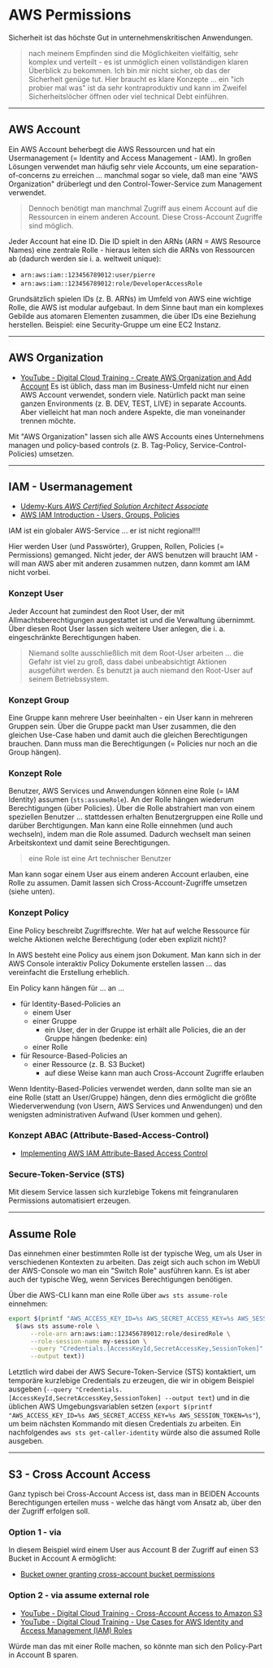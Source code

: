 # AWS Permissions

Sicherheit ist das höchste Gut in unternehmenskritischen Anwendungen.

> nach meinem Empfinden sind die Möglichkeiten vielfältig, sehr komplex und verteilt - es ist unmöglich einen vollständigen klaren Überblick zu bekommen. Ich bin mir nicht sicher, ob das der Sicherheit genüge tut. Hier braucht es klare Konzepte ... ein "ich probier mal was" ist da sehr kontraproduktiv und kann im Zweifel Sicherheitslöcher öffnen oder viel technical Debt einführen.

---

## AWS Account

Ein AWS Account beherbegt die AWS Ressourcen und hat ein Usermanagement (= Identity and Access Management - IAM). In großen Lösungen verwendet man häufig sehr viele Accounts, um eine separation-of-concerns zu erreichen ... manchmal sogar so viele, daß man eine "AWS Organization" drüberlegt und den Control-Tower-Service zum Management verwendet.

> Dennoch benötigt man manchmal Zugriff aus einem Account auf die Ressourcen in einem anderen Account. Diese Cross-Account Zugriffe sind möglich.

Jeder Account hat eine ID. Die ID spielt in den ARNs (ARN = AWS Resource Names) eine zentrale Rolle - hieraus leiten sich die ARNs von Ressourcen ab (dadurch werden sie i. a. weltweit unique):

* `arn:aws:iam::123456789012:user/pierre`
* `arn:aws:iam::123456789012:role/DeveloperAccessRole`

Grundsätzlich spielen IDs (z. B. ARNs) im Umfeld von AWS eine wichtige Rolle, die AWS ist modular aufgebaut. In dem Sinne baut man ein komplexes Gebilde aus atomaren Elementen zusammen, die über IDs eine Beziehung herstellen. Beispiel: eine Security-Gruppe um eine EC2 Instanz.

---

## AWS Organization

* [YouTube - Digital Cloud Training - Create AWS Organization and Add Account](https://www.youtube.com/watch?v=T4U2YC4PJkY)
Es ist üblich, dass man im Business-Umfeld nicht nur einen AWS Account verwendet, sondern viele. Natürlich packt man seine ganzen Environments (z. B. DEV, TEST, LIVE) in separate Accounts. Aber vielleicht hat man noch andere Aspekte, die man voneinander trennen möchte.

Mit "AWS Organization" lassen sich alle AWS Accounts eines Unternehmens managen und policy-based controls (z. B. Tag-Policy, Service-Control-Policies) umsetzen.

---

## IAM - Usermanagement

* [Udemy-Kurs *AWS Certified Solution Architect Associate*](https://www.udemy.com/course/aws-certified-solutions-architect-associate-saa-c02/learn/lecture/26098170#overview)
* [AWS IAM Introduction - Users, Groups, Policies](https://www.youtube.com/watch?v=PjKvwxTTSUk)

IAM ist ein globaler AWS-Service ... er ist nicht regional!!!

Hier werden User (und Passwörter), Gruppen, Rollen, Policies (= Permissions) gemanged. Nicht jeder, der AWS benutzen will braucht IAM - will man AWS aber mit anderen zusammen nutzen, dann kommt am IAM nicht vorbei.

### Konzept User

Jeder Account hat zumindest den Root User, der mit Allmachtsberechtigungen ausgestattet ist und die Verwaltung übernimmt. Über diesen Root User lassen sich weitere User anlegen, die i. a. eingeschränkte Berechtigungen haben.

> Niemand sollte ausschließlich mit dem Root-User arbeiten ... die Gefahr ist viel zu groß, dass dabei unbeabsichtigt Aktionen ausgeführt werden. Es benutzt ja auch niemand den Root-User auf seinem Betriebssystem.

### Konzept Group

Eine Gruppe kann mehrere User beeinhalten - ein User kann in mehreren Gruppen sein. Über die Gruppe packt man User zusammen, die den gleichen Use-Case haben und damit auch die gleichen Berechtigungen brauchen. Dann muss man die Berechtigungen (= Policies nur noch an die Group hängen).

### Konzept Role

Benutzer, AWS Services und Anwendungen können eine Role (= IAM Identity) assumen (`sts:assumeRole`). An der Rolle hängen wiederum Berechtigungen (über Policies). Über die Rolle abstrahiert man von einem speziellen Benutzer ... stattdessen erhalten Benutzergruppen eine Rolle und darüber Berchtigungen. Man kann eine Rolle einnehmen (und auch wechseln), indem man die Role assumed. Dadurch wechselt man seinen Arbeitskontext und damit seine Berechtigungen.

> eine Role ist eine Art technischer Benutzer

Man kann sogar einem User aus einem anderen Account erlauben, eine Rolle zu assumen. Damit lassen sich Cross-Account-Zugriffe umsetzen (siehe unten).

### Konzept Policy

Eine Policy beschreibt Zugriffsrechte. Wer hat auf welche Ressource für welche Aktionen welche Berechtigung (oder eben explizit nicht)?

In AWS besteht eine Policy aus einem json Dokument. Man kann sich in der AWS Console interaktiv Policy Dokumente erstellen lassen ... das vereinfacht die Erstellung erheblich.

Ein Policy kann hängen für ... an ...

* für Identity-Based-Policies an
  * einem User
  * einer Gruppe
    * ein User, der in der Gruppe ist erhält alle Policies, die an der Gruppe hängen (bedenke: ein)
  * einer Rolle
* für Resource-Based-Policies an
  * einer Ressource (z. B. S3 Bucket)
    * auf diese Weise kann man auch Cross-Account Zugriffe erlauben

Wenn Identity-Based-Policies verwendet werden, dann sollte man sie an eine Rolle (statt an User/Gruppe) hängen, denn dies ermöglicht die größte Wiederverwendung (von Usern, AWS Services und Anwendungen) und den wenigsten administrativen Aufwand (User kommen und gehen).

### Konzept ABAC (Attribute-Based-Access-Control)

* [Implementing AWS IAM Attribute-Based Access Control](https://youtu.be/aO6j68USsfY)

### Secure-Token-Service (STS)

Mit diesem Service lassen sich kurzlebige Tokens mit feingranularen Permissions automatisiert erzeugen.

---

## Assume Role

Das einnehmen einer bestimmten Rolle ist der typische Weg, um als User in verschiedenen Kontexten zu arbeiten. Das zeigt sich auch schon im WebUI der AWS-Console wo man ein "Switch Role" ausführen kann. Es ist aber auch der typische Weg, wenn Services Berechtigungen benötigen.

Über die AWS-CLI kann man eine Rolle über `aws sts assume-role` einnehmen:

```bash
export $(printf "AWS_ACCESS_KEY_ID=%s AWS_SECRET_ACCESS_KEY=%s AWS_SESSION_TOKEN=%s" \
  $(aws sts assume-role \
      --role-arn arn:aws:iam::123456789012:role/desiredRole \
      --role-session-name my-session \
      --query "Credentials.[AccessKeyId,SecretAccessKey,SessionToken]" \
      --output text))
```

Letztlich wird dabei der AWS Secure-Token-Service (STS) kontaktiert, um temporäre kurzlebige Credentials zu erzeugen, die wir in obigem Beispiel ausgeben (`--query "Credentials.[AccessKeyId,SecretAccessKey,SessionToken] --output text`) und in die üblichen AWS Umgebungsvariablen setzen (`export $(printf "AWS_ACCESS_KEY_ID=%s AWS_SECRET_ACCESS_KEY=%s AWS_SESSION_TOKEN=%s"`), um beim nächsten Kommando mit diesen Credentials zu arbeiten. Ein nachfolgendes `aws sts get-caller-identity` würde also die assumed Rolle ausgeben.

---

## S3 - Cross Account Access

Ganz typisch bei Cross-Account Access ist, dass man in BEIDEN Accounts Berechtigungen erteilen muss - welche das hängt vom Ansatz ab, über den der Zugriff erfolgen soll.

### Option 1 - via 

In diesem Beispiel wird einem User aus Account B der Zugriff auf einen S3 Bucket in Account A ermöglicht:

* [Bucket owner granting cross-account bucket permissions](https://docs.aws.amazon.com/AmazonS3/latest/userguide/example-walkthroughs-managing-access-example2.html)

### Option 2 - via assume external role

* [YouTube - Digital Cloud Training - Cross-Account Access to Amazon S3](https://www.youtube.com/watch?v=HP8XSRWrFQc)
* [YouTube - Digital Cloud Training - Use Cases for AWS Identity and Access Management (IAM) Roles](https://www.youtube.com/watch?v=PPkPcU1iX1g)

Würde man das mit einer Rolle machen, so könnte man sich den Policy-Part in Account B sparen.